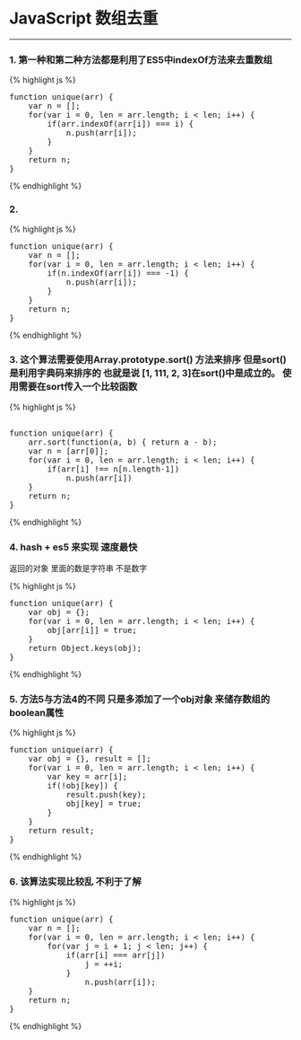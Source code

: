 #  JavaScript 数组去重
-----------------------


### 1. 第一种和第二种方法都是利用了ES5中indexOf方法来去重数组

{% highlight js %}
<pre>
function unique(arr) {
	var n = [];
	for(var i = 0, len = arr.length; i < len; i++) {
		if(arr.indexOf(arr[i]) === i) {
			n.push(arr[i]);
		}
	}
	return n;
}
</pre>		
{% endhighlight %}


### 2. 

{% highlight js %}
<pre>
function unique(arr) {
	var n = [];
	for(var i = 0, len = arr.length; i < len; i++) {
		if(n.indexOf(arr[i]) === -1) {
			n.push(arr[i]);
		}
	}
	return n;
}	
</pre>
{% endhighlight  %}

### 3. 这个算法需要使用Array.prototype.sort() 方法来排序 但是sort()是利用字典码来排序的 也就是说  [1, 111, 2, 3]在sort()中是成立的。 使用需要在sort传入一个比较函数 

{% highlight js %}
<pre> 
function unique(arr) {
	arr.sort(function(a, b) { return a - b);
	var n = [arr[0]];
	for(var i = 0, len = arr.length; i < len; i++) {
		if(arr[i] !== n[n.length-1])
			n.push(arr[i])
	}
	return n;
}
</pre>
{% endhighlight %}

### 4. hash + es5 来实现  速度最快 
返回的对象 里面的数是字符串 不是数字

{% highlight js %}
<pre>
function unique(arr) {
	var obj = {};
	for(var i = 0, len = arr.length; i < len; i++) {
		obj[arr[i]] = true;
	}
	return Object.keys(obj);
}
</pre>
{% endhighlight  %}

### 5. 方法5与方法4的不同 只是多添加了一个obj对象 来储存数组的boolean属性

{% highlight js %}
<pre>
function unique(arr) {
	var obj = {}, result = [];
	for(var i = 0, len = arr.length; i < len; i++) {
		var key = arr[i];
		if(!obj[key]) {
			result.push(key);
			obj[key] = true;
		}
	}
	return result;
}
</pre>	
{% endhighlight %}

### 6. 该算法实现比较乱 不利于了解   

{% highlight js %}
<pre>
function unique(arr) {
	var n = [];
	for(var i = 0, len = arr.length; i < len; i++) {
		for(var j = i + 1; j < len; j++) {
			if(arr[i] === arr[j]) 
				j = ++i;
			}
				n.push(arr[i]);
	}
	return n;
}
</pre>
{% endhighlight %}